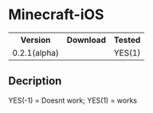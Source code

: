 # Minecraft-iOS

<table>
    <tr>
        <th>Version</th>
        <th>Download</th>
        <th>Tested</th>
    </tr>
        <td>0.2.1(alpha)</td>
        <td></td>
        <td>YES(1)</td>
</table>

## Decription
YES(-1) = Doesnt work; YES(1) = works
